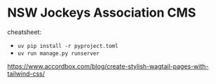 # NSW Jockeys Association CMS

cheatsheet:
- `uv pip install -r pyproject.toml`
- `uv run manage.py runserver`


https://www.accordbox.com/blog/create-stylish-wagtail-pages-with-tailwind-css/

